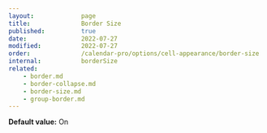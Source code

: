 ```yaml
---
layout:             page
title:              Border Size
published:          true
date:               2022-07-27
modified:           2022-07-27
order:              /calendar-pro/options/cell-appearance/border-size
internal:           borderSize
related:
    - border.md
    - border-collapse.md
    - border-size.md
    - group-border.md
---
```

**Default value:** On
